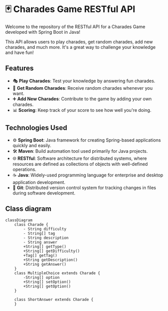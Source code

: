 # 🃏 Charades Game RESTful API 

Welcome to the repository of the RESTful API for a Charades Game developed with Spring Boot in Java!

This API allows users to play charades, get random charades, add new charades, and much more. It's a great way to challenge your knowledge and have fun!

## Features

- 🎭 **Play Charades**: Test your knowledge by answering fun charades.
- 🎲 **Get Random Charades**: Receive random charades whenever you want.
- ➕ **Add New Charades**: Contribute to the game by adding your own charades.
- 📊 **Scoring**: Keep track of your score to see how well you're doing.

## Technologies Used

- ⚙️ **Spring Boot**: Java framework for creating Spring-based applications quickly and easily.
- 🛠️ **Maven**: Build automation tool used primarily for Java projects.
- 🌐 **RESTful**: Software architecture for distributed systems, where resources are defined as collections of objects with well-defined operations.
- ☕ **Java**: Widely-used programming language for enterprise and desktop application development.
- 📝 **Git**: Distributed version control system for tracking changes in files during software development.

## Class diagram 

```mermaid
classDiagram
    class Charade {
        - String difficulty
        - String[] tag
        - String description
        - String answer
        +String[] getType()
        +String[] getDifficulty()
        +Tag[] getTag()
        +String getDescription()
        +String getAnswer()
    }
    class MultipleChoice extends Charade {
        -String[] option
        +String[] setOption()
        +String[] getOption()
    }

    class ShortAnswer extends Charade {
    }

```
